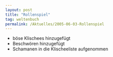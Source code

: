 ```yaml
---
layout: post
title: "Rollenspiel"
tag: weltenbuch
permalink: /Aktuelles/2005-06-03-Rollenspiel
---
```


- böse Klischees hinzugefügt
- Beschwören hinzugefügt
- Schamanen in die Klischeeliste aufgenommen


